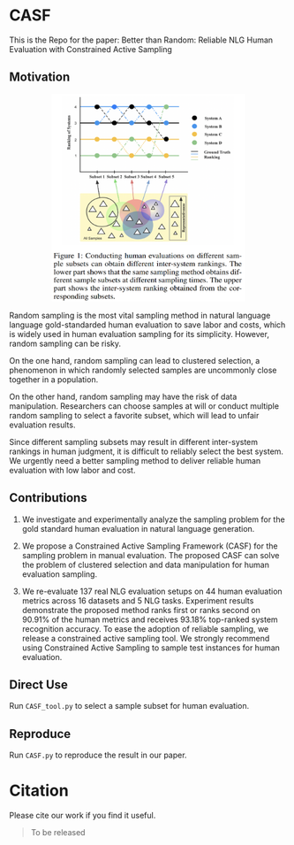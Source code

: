 # CASF
This is the Repo for the paper: Better than Random: Reliable NLG Human Evaluation with Constrained Active Sampling

## Motivation
<div align=center>
<img src="https://github.com/EnablerRx/CASF/blob/main/Fig/motivation.png" width="350" height="375">
</div>

Random sampling is the most vital sampling method in natural language language gold-standarded human evaluation to save labor and costs, which is widely used in human evaluation sampling for its simplicity. However, random sampling can be risky. 

On the one hand, random sampling can lead to clustered selection, a phenomenon in which randomly selected samples are uncommonly close together in a population. 

On the other hand, random sampling may have the risk of data manipulation. Researchers can choose samples at will or conduct multiple random sampling to select a favorite subset, which will lead to unfair evaluation results. 

Since different sampling subsets may result in different inter-system rankings in human judgment, it is difficult to reliably select the best system. We urgently need a better sampling method to deliver reliable human evaluation with low labor and cost.

## Contributions
1) We investigate and experimentally analyze the sampling problem for the gold standard human evaluation in natural language generation.

2) We propose a Constrained Active Sampling Framework (CASF) for the sampling problem in manual evaluation. The proposed CASF can solve the problem of clustered selection and data manipulation for human evaluation sampling.

3) We re-evaluate 137 real NLG evaluation setups on 44 human evaluation metrics across 16 datasets and 5 NLG tasks. Experiment results demonstrate the proposed method ranks first or ranks second on 90.91% of the human metrics and receives 93.18% top-ranked system recognition accuracy. To ease the adoption of reliable sampling, we release a constrained active sampling tool. We strongly recommend using Constrained Active Sampling to sample test instances for human evaluation. 

## Direct Use
Run `CASF_tool.py` to select a sample subset for human evaluation. 



## Reproduce
Run `CASF.py` to reproduce the result in our paper.

# Citation
Please cite our work if you find it useful.
> To be released

